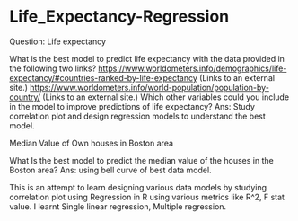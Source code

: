 # Life_Expectancy-Regression

Question: Life expectancy

What is the best model to predict life expectancy with the data provided in the following two links?
https://www.worldometers.info/demographics/life-expectancy/#countries-ranked-by-life-expectancy (Links to an external site.)
https://www.worldometers.info/world-population/population-by-country/ (Links to an external site.)
Which other variables could you include in the model to improve predictions of life expectancy?
Ans: Study correlation plot and design regression models to understand the best model.

Median Value of Own houses in Boston area

What Is the best model to predict the median value of the houses in the Boston area?
Ans: using bell curve of best data model.


This is an attempt to learn designing various data models by studying correlation plot using Regression in R using various metrics like R^2, F stat value. 
I learnt Single linear regression, Multiple regression.
